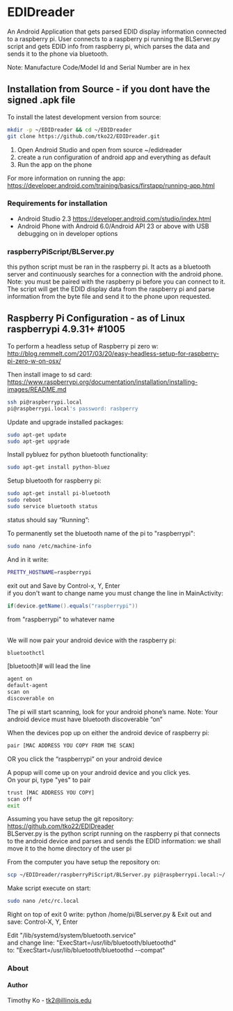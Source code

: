 # EDIDreader 
An Android Application that gets parsed EDID display information connected to a raspberry pi. User connects to a raspberry pi running the BLServer.py script and gets EDID info from raspberry pi, which parses the data and sends it to the phone via bluetooth. <br>

Note: Manufacture Code/Model Id and Serial Number are in hex<br>
## Installation from Source - if you dont have the signed .apk file
To install the latest development version from source:
```bash
mkdir -p ~/EDIDreader && cd ~/EDIDreader
git clone https://github.com/tko22/EDIDreader.git
```
1. Open Android Studio and open from source ~/edidreader <br>
2. create a run configuration of android app and everything as default <br>
3. Run the app on the phone <br>

For more information on running the app: https://developer.android.com/training/basics/firstapp/running-app.html

### Requirements for installation
- Android Studio 2.3 https://developer.android.com/studio/index.html<br>
- Android Phone with Android 6.0/Android API 23 or above with USB debugging on in developer options <br>

### raspberryPiScript/BLServer.py
this python script must be ran in the raspberry pi. It acts as a bluetooth server and continuously searches for a connection with the android phone. Note: you must be paired with the raspberry pi before you can connect to it. The script will get the EDID display data from the raspberry pi and parse information from the byte file and send it to the phone upon requested. 


## Raspberry Pi Configuration - as of Linux raspberrypi 4.9.31+ #1005
To perform a headless setup of Raspberry pi zero w: http://blog.remmelt.com/2017/03/20/easy-headless-setup-for-raspberry-pi-zero-w-on-osx/<br>
 
Then install image to sd card: https://www.raspberrypi.org/documentation/installation/installing-images/README.md<br>
```bash
ssh pi@raspberrypi.local
pi@raspberrypi.local's password: rasbperry
```
Update and upgrade installed packages:
```bash
sudo apt-get update
sudo apt-get upgrade
```
Install pybluez for python bluetooth functionality:
```bash
sudo apt-get install python-bluez
```

Setup bluetooth for raspberry pi:<br>
```bash
sudo apt-get install pi-bluetooth
sudo reboot
sudo service bluetooth status 
```
status should say “Running”:<br>

To permanently set the bluetooth name of the pi to "raspberrypi":
```bash
sudo nano /etc/machine-info
```
And in it write:
```bash
PRETTY_HOSTNAME=raspberrypi
```
exit out and Save by Control-x, Y, Enter<br>
if you don't want to change name you must change the line in MainActivity:
```java
if(device.getName().equals("raspberrypi"))
``` 
from "raspberrypi" to whatever name<br><br>

We will now pair your android device with the raspberry pi:
```bash
bluetoothctl
```
[bluetooth]# will lead the line
```bash
agent on
default-agent
scan on
discoverable on
```
 
The pi will start scanning, look for your android phone’s name. Note: Your android device must have bluetooth discoverable “on”
 
When the devices pop up on either the android device of raspberry pi:
```bash 
pair [MAC ADDRESS YOU COPY FROM THE SCAN]
``` 
OR you click the “raspberrypi” on your android device
 
A popup will come up on your android device and you click yes.<br>
On your pi, type "yes" to pair
```bash
trust [MAC ADDRESS YOU COPY]
scan off
exit
```
 
Assuming you have setup the git repository: https://github.com/tko22/EDIDreader<br>
BLServer.py is the python script running on the raspberry pi that connects to the android device and parses and sends the EDID information: we shall move it to the home directory of the user pi<br>
 
From the computer you have setup the repository on:
```bash 
scp ~/EDIDreader/raspberryPiScript/BLServer.py pi@raspberrypi.local:~/
```
 
Make script execute on start:
```bash
sudo nano /etc/rc.local
```
Right on top of exit 0 write: python /home/pi/BLserver.py &
Exit out and save: Control-X, Y, Enter
 
 
Edit "/lib/systemd/system/bluetooth.service" <br>
and change line: "ExecStart=/usr/lib/bluetooth/bluetoothd"<br>
to: "ExecStart=/usr/lib/bluetooth/bluetoothd --compat"



 
### About

#### Author
Timothy Ko - tk2@illinois.edu
 
 
